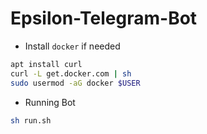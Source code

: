 # Epsilon-Telegram-Bot

* Install `docker` if needed

```bash
apt install curl
curl -L get.docker.com | sh
sudo usermod -aG docker $USER
```

* Running Bot

```bash
sh run.sh
```